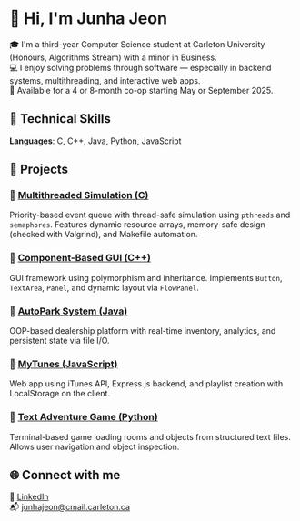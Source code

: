 # 👋 Hi, I'm Junha Jeon

🎓 I'm a third-year Computer Science student at Carleton University (Honours, Algorithms Stream) with a minor in Business.  
💻 I enjoy solving problems through software — especially in backend systems, multithreading, and interactive web apps.  
📌 Available for a 4 or 8-month co-op starting May or September 2025.

## 🔧 Technical Skills
**Languages**: C, C++, Java, Python, JavaScript  

## 📂 Projects
### 🔸 [Multithreaded Simulation (C)](https://github.com/JunhaJeon/Multithreaded-Simulation)
Priority-based event queue with thread-safe simulation using `pthreads` and `semaphores`. Features dynamic resource arrays, memory-safe design (checked with Valgrind), and Makefile automation.

### 🔸 [Component-Based GUI (C++)](https://github.com/JunhaJeon/COMP2404-Assignment3)
GUI framework using polymorphism and inheritance. Implements `Button`, `TextArea`, `Panel`, and dynamic layout via `FlowPanel`.

### 🔸 [AutoPark System (Java)](https://github.com/JunhaJeon/Autopark-Dealership-System)
OOP-based dealership platform with real-time inventory, analytics, and persistent state via file I/O.

### 🔸 [MyTunes (JavaScript)](https://github.com/JunhaJeon/MyTunes---iTunes-Song-Search)
Web app using iTunes API, Express.js backend, and playlist creation with LocalStorage on the client.

### 🔸 [Text Adventure Game (Python)](https://github.com/JunhaJeon/Text-Adventure-Game)
Terminal-based game loading rooms and objects from structured text files. Allows user navigation and object inspection.

## 🌐 Connect with me
📎 [LinkedIn](https://www.linkedin.com/in/junha-jeon-2b855219a)  
📬 junhajeon@cmail.carleton.ca
